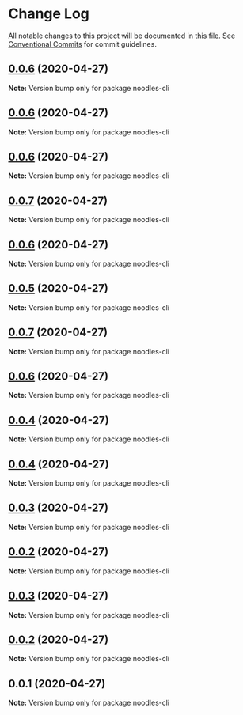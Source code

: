 # Change Log

All notable changes to this project will be documented in this file.
See [Conventional Commits](https://conventionalcommits.org) for commit guidelines.

## [0.0.6](https://github.com/geallenboy/noodles/compare/noodles-cli@0.0.1...noodles-cli@0.0.6) (2020-04-27)

**Note:** Version bump only for package noodles-cli





## [0.0.6](https://github.com/geallenboy/noodles/compare/noodles-cli@0.0.1...noodles-cli@0.0.6) (2020-04-27)

**Note:** Version bump only for package noodles-cli





## [0.0.6](https://github.com/geallenboy/noodles/compare/noodles-cli@0.0.1...noodles-cli@0.0.6) (2020-04-27)

**Note:** Version bump only for package noodles-cli





## [0.0.7](https://github.com/geallenboy/noodles/compare/noodles-cli@0.0.1...noodles-cli@0.0.7) (2020-04-27)

**Note:** Version bump only for package noodles-cli





## [0.0.6](https://github.com/geallenboy/noodles/compare/noodles-cli@0.0.1...noodles-cli@0.0.6) (2020-04-27)

**Note:** Version bump only for package noodles-cli





## [0.0.5](https://github.com/geallenboy/noodles/compare/noodles-cli@0.0.1...noodles-cli@0.0.5) (2020-04-27)

**Note:** Version bump only for package noodles-cli





## [0.0.7](https://github.com/geallenboy/noodles/compare/noodles-cli@0.0.1...noodles-cli@0.0.7) (2020-04-27)

**Note:** Version bump only for package noodles-cli





## [0.0.6](https://github.com/geallenboy/noodles/compare/noodles-cli@0.0.1...noodles-cli@0.0.6) (2020-04-27)

**Note:** Version bump only for package noodles-cli





## [0.0.4](https://github.com/geallenboy/noodles/compare/noodles-cli@0.0.1...noodles-cli@0.0.4) (2020-04-27)

**Note:** Version bump only for package noodles-cli





## [0.0.4](https://github.com/geallenboy/noodles/compare/noodles-cli@0.0.1...noodles-cli@0.0.4) (2020-04-27)

**Note:** Version bump only for package noodles-cli





## [0.0.3](https://github.com/geallenboy/noodles/compare/noodles-cli@0.0.1...noodles-cli@0.0.3) (2020-04-27)

**Note:** Version bump only for package noodles-cli





## [0.0.2](https://github.com/geallenboy/noodles/compare/noodles-cli@0.0.1...noodles-cli@0.0.2) (2020-04-27)

**Note:** Version bump only for package noodles-cli





## [0.0.3](https://github.com/geallenboy/noodles/compare/noodles-cli@0.0.1...noodles-cli@0.0.3) (2020-04-27)

**Note:** Version bump only for package noodles-cli





## [0.0.2](https://github.com/geallenboy/noodles/compare/noodles-cli@0.0.1...noodles-cli@0.0.2) (2020-04-27)

**Note:** Version bump only for package noodles-cli





## 0.0.1 (2020-04-27)

**Note:** Version bump only for package noodles-cli
